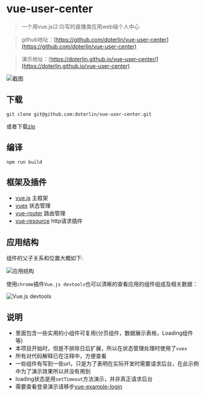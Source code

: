 # vue-user-center
> 一个用vue.js(2.0)写的直播类应用web端个人中心

> github地址：[https://github.com/doterlin/vue-user-center](https://github.com/doterlin/vue-user-center)

> 演示地址：[https://doterlin.github.io/vue-user-center/](https://doterlin.github.io/vue-user-center)

![截图](https://github.com/doterlin/vue-user-center/blob/master/images/print-screen.png)

## 下载
```
git clone git@github.com:doterlin/vue-user-center.git
```
或者下载[zip](https://github.com/doterlin/vue-user-center/archive/master.zip)
## 编译
```
npm run build
```

## 框架及插件
+ [vue.js](https://vuejs.org/v2/guide/) 主框架
+ [vuex](https://vuex.vuejs.org/) 状态管理
+ [vue-router](https://router.vuejs.org/) 路由管理
+ [vue-resource](https://github.com/pagekit/vue-resource) http请求插件

## 应用结构
组件的父子关系和位置大概如下:

![应用结构](https://github.com/doterlin/vue-user-center/blob/master/images/app-structure-ps.png)

使用`chrome`插件`Vue.js devtools`也可以清晰的查看应用的组件组成及相关数据：

![Vue.js devtools](https://github.com/doterlin/vue-user-center/blob/master/images/app-structure.png)


## 说明
+ 里面包含一些实用的小组件可复用(分页组件，数据展示表格，Loading组件等)
+ 本项目开始时，但是不排除日后扩展，所以在状态管理处理时使用了`vuex`
+ 所有对代码解释已在注释中，方便查看
+ 一些组件有写到一些url，只是为了表明在实际开发时需要请求后台，在此示例中为了演示效果所以并没有用到
+ loading状态是用`setTimeout`方法演示，并非真正请求后台
+ 需要查看登录演示请移步[vue-example-login](https://github.com/doterlin/vue-example-login)
